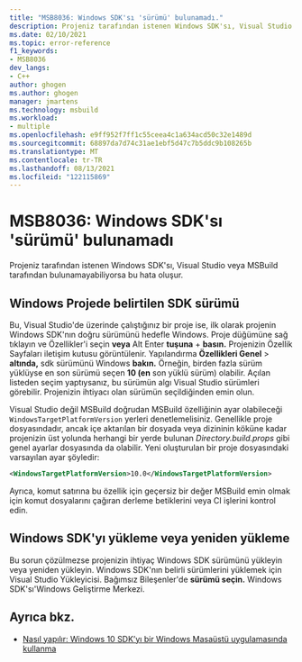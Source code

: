 ```yaml
---
title: "MSB8036: Windows SDK'sı 'sürümü' bulunamadı."
description: Projeniz tarafından istenen Windows SDK'sı, Visual Studio veya MSBuild tarafından bulunamayabiliyorsa bu hata oluşur.
ms.date: 02/10/2021
ms.topic: error-reference
f1_keywords:
- MSB8036
dev_langs:
- C++
author: ghogen
ms.author: ghogen
manager: jmartens
ms.technology: msbuild
ms.workload:
- multiple
ms.openlocfilehash: e9ff952f7ff1c55ceea4c1a634acd50c32e1489d
ms.sourcegitcommit: 68897da7d74c31ae1ebf5d47c7b5ddc9b108265b
ms.translationtype: MT
ms.contentlocale: tr-TR
ms.lasthandoff: 08/13/2021
ms.locfileid: "122115869"
---
```

# <a name="msb8036-the-windows-sdk-version-was-not-found"></a>MSB8036: Windows SDK'sı 'sürümü' bulunamadı

Projeniz tarafından istenen Windows SDK'sı, Visual Studio veya MSBuild tarafından bulunamayabiliyorsa bu hata oluşur.

## <a name="windows-sdk-version-specified-in-project"></a>Windows Projede belirtilen SDK sürümü

Bu, Visual Studio'de üzerinde çalıştığınız bir proje ise, ilk olarak projenin Windows SDK'nın doğru sürümünü hedefle Windows. Proje düğümüne sağ tıklayın ve Özellikler'i seçin **veya** Alt Enter **tuşuna** + **basın.** Projenizin Özellik Sayfaları iletişim kutusu görüntülenir. Yapılandırma **Özellikleri Genel**  >  **altında,** sdk sürümünü Windows **bakın.** Örneğin, birden fazla sürüm yüklüyse en son sürümü seçen **10 (en** son yüklü sürüm) olabilir. Açılan listeden seçim yaptıysanız, bu sürümün algı Visual Studio sürümleri görebilir. Projenizin ihtiyacı olan sürümün seçildiğinden emin olun.

Visual Studio değil MSBuild doğrudan MSBuild özelliğinin ayar olabileceği `WindowsTargetPlatformVersion` yerleri denetlemelisiniz. Genellikle proje dosyasındadır, ancak içe aktarılan bir dosyada veya dizininin köküne kadar projenizin üst yolunda herhangi bir yerde bulunan *Directory.build.props* gibi genel ayarlar dosyasında da olabilir. Yeni oluşturulan bir proje dosyasındaki varsayılan ayar şöyledir:

```xml
<WindowsTargetPlatformVersion>10.0</WindowsTargetPlatformVersion>
```

Ayrıca, komut satırına bu özellik için geçersiz bir değer MSBuild emin olmak için komut dosyalarını çağıran derleme betiklerini veya CI işlerini kontrol edin.

## <a name="install-or-reinstall-the-windows-sdk"></a>Windows SDK'yı yükleme veya yeniden yükleme

Bu sorun çözülmezse projenizin ihtiyaç Windows SDK sürümünü yükleyin veya yeniden yükleyin. Windows SDK'nın belirli sürümlerini yüklemek için Visual Studio Yükleyicisi. Bağımsız Bileşenler'de **sürümü seçin.** Windows SDK'sı'Windows Geliştirme Merkezi. [](https://developer.microsoft.com/windows/downloads/windows-10-sdk/)

## <a name="see-also"></a>Ayrıca bkz.

- [Nasıl yapılır: Windows 10 SDK’yı bir Windows Masaüstü uygulamasında kullanma](/cpp/windows/how-to-use-the-windows-10-sdk-in-a-windows-desktop-application)
